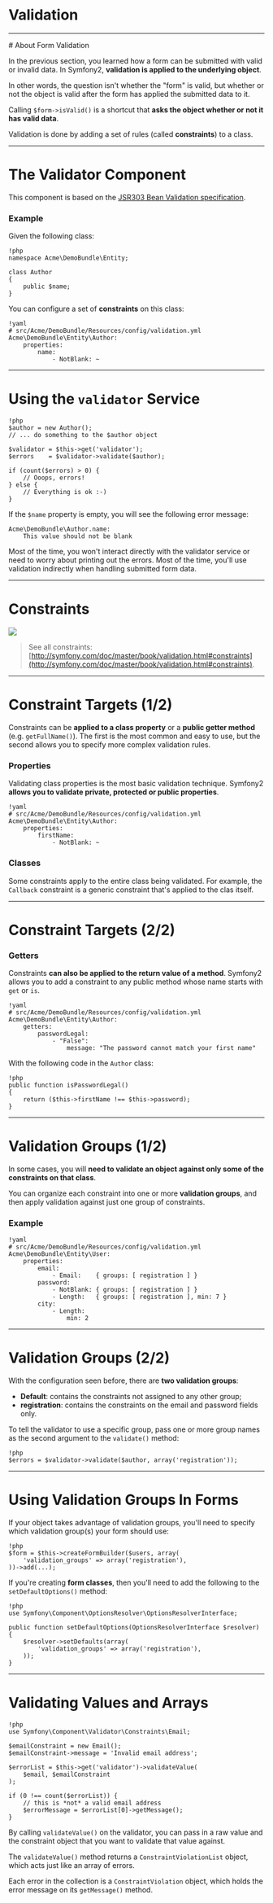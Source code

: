 # Validation

---

# About Form Validation

In the previous section, you learned how a form can be submitted with valid or
invalid data. In Symfony2, **validation is applied to the underlying object**.

In other words, the question isn't whether the "form" is valid, but whether or
not the object is valid after the form has applied the submitted data to it.

Calling `$form->isValid()` is a shortcut that **asks the object whether or not
it has valid data**.

Validation is done by adding a set of rules (called **constraints**) to a class.

---

# The Validator Component

This component is based on the [JSR303 Bean Validation
specification](http://jcp.org/en/jsr/detail?id=303).

### Example

Given the following class:

    !php
    namespace Acme\DemoBundle\Entity;

    class Author
    {
        public $name;
    }

You can configure a set of **constraints** on this class:

    !yaml
    # src/Acme/DemoBundle/Resources/config/validation.yml
    Acme\DemoBundle\Entity\Author:
        properties:
            name:
                - NotBlank: ~

---

# Using the `validator` Service

    !php
    $author = new Author();
    // ... do something to the $author object

    $validator = $this->get('validator');
    $errors    = $validator->validate($author);

    if (count($errors) > 0) {
        // Ooops, errors!
    } else {
        // Everything is ok :-)
    }

If the `$name` property is empty, you will see the following error message:

    Acme\DemoBundle\Author.name:
        This value should not be blank

Most of the time, you won't interact directly with the validator service or need
to worry about printing out the errors. Most of the time, you'll use validation
indirectly when handling submitted form data.

---

# Constraints

![](http://www.testically.org/wp-content/uploads/2010/06/constraints.jpg)

> See all constraints:
[http://symfony.com/doc/master/book/validation.html#constraints](http://symfony.com/doc/master/book/validation.html#constraints).

---

# Constraint Targets (1/2)

Constraints can be **applied to a class property** or a **public getter method**
(e.g. `getFullName()`). The first is the most common and easy to use, but the
second allows you to specify more complex validation rules.

### Properties

Validating class properties is the most basic validation technique. Symfony2
**allows you to validate private, protected or public properties**.

    !yaml
    # src/Acme/DemoBundle/Resources/config/validation.yml
    Acme\DemoBundle\Entity\Author:
        properties:
            firstName:
                - NotBlank: ~

### Classes

Some constraints apply to the entire class being validated. For example, the
`Callback` constraint is a generic constraint that's applied to the clas
itself.

---

# Constraint Targets (2/2)

### Getters

Constraints **can also be applied to the return value of a method**. Symfony2
allows you to add a constraint to any public method whose name starts with
`get` or `is`.

    !yaml
    # src/Acme/DemoBundle/Resources/config/validation.yml
    Acme\DemoBundle\Entity\Author:
        getters:
            passwordLegal:
                - "False":
                    message: "The password cannot match your first name"

With the following code in the `Author` class:

    !php
    public function isPasswordLegal()
    {
        return ($this->firstName !== $this->password);
    }

---

# Validation Groups (1/2)

In some cases, you will **need to validate an object against only some of the
constraints on that class**.

You can organize each constraint into one or more **validation groups**, and
then apply validation against just one group of constraints.

### Example

    !yaml
    # src/Acme/DemoBundle/Resources/config/validation.yml
    Acme\DemoBundle\Entity\User:
        properties:
            email:
                - Email:    { groups: [ registration ] }
            password:
                - NotBlank: { groups: [ registration ] }
                - Length:   { groups: [ registration ], min: 7 }
            city:
                - Length:
                    min: 2

---

# Validation Groups (2/2)

With the configuration seen before, there are **two validation groups**:

* **Default**: contains the constraints not assigned to any other group;
* **registration**: contains the constraints on the email and password fields only.

To tell the validator to use a specific group, pass one or more group names as
the second argument to the `validate()` method:

    !php
    $errors = $validator->validate($author, array('registration'));

---

# Using Validation Groups In Forms

If your object takes advantage of validation groups, you'll need to specify
which validation group(s) your form should use:

    !php
    $form = $this->createFormBuilder($users, array(
        'validation_groups' => array('registration'),
    ))->add(...);

If you're creating **form classes**, then you'll need to add the following to
the `setDefaultOptions()` method:

    !php
    use Symfony\Component\OptionsResolver\OptionsResolverInterface;

    public function setDefaultOptions(OptionsResolverInterface $resolver)
    {
        $resolver->setDefaults(array(
            'validation_groups' => array('registration'),
        ));
    }

---

# Validating Values and Arrays

    !php
    use Symfony\Component\Validator\Constraints\Email;

    $emailConstraint = new Email();
    $emailConstraint->message = 'Invalid email address';

    $errorList = $this->get('validator')->validateValue(
        $email, $emailConstraint
    );

    if (0 !== count($errorList)) {
        // this is *not* a valid email address
        $errorMessage = $errorList[0]->getMessage();
    }

By calling `validateValue()` on the validator, you can pass in a raw value and
the constraint object that you want to validate that value against.

The `validateValue()` method returns a `ConstraintViolationList` object, which
acts just like an array of errors.

Each error in the collection is a `ConstraintViolation` object, which holds the
error message on its `getMessage()` method.
